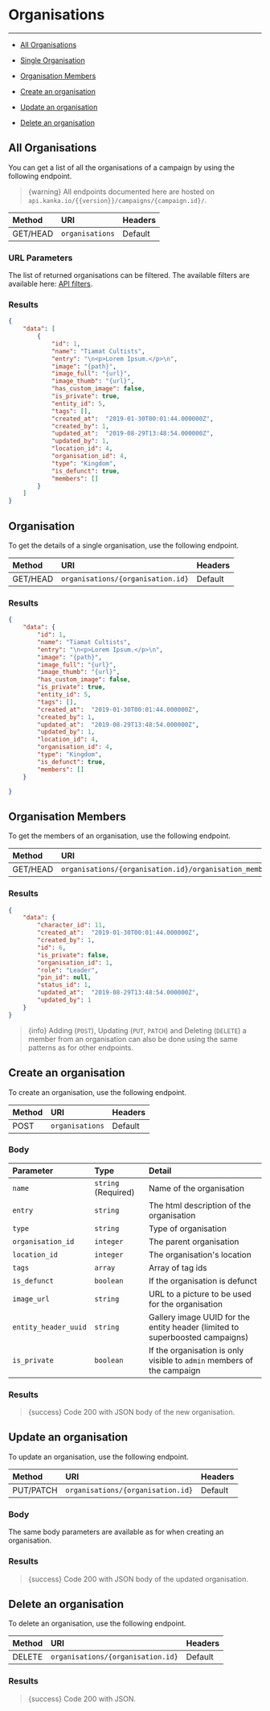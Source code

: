 # Organisations

---

- [All Organisations](#all-organisations)

- [Single Organisation](#organisation)
- [Organisation Members](#organisation-members)
- [Create an organisation](#create-organisation)
- [Update an organisation](#update-organisation)
- [Delete an organisation](#delete-organisation)

<a name="all-organisations"></a>
## All Organisations

You can get a list of all the organisations of a campaign by using the following endpoint.

> {warning} All endpoints documented here are hosted on `api.kanka.io/{{version}}/campaigns/{campaign.id}/`.


| Method | URI | Headers |
| :- |   :-   |  :-  |
| GET/HEAD | `organisations` | Default |

### URL Parameters

The list of returned organisations can be filtered. The available filters are available here: <a href="/en/helpers/api-filters?type=organisation" target="_blank">API filters</a>.

### Results
```json
{
    "data": [
        {
            "id": 1,
            "name": "Tiamat Cultists",
            "entry": "\n<p>Lorem Ipsum.</p>\n",
            "image": "{path}",
            "image_full": "{url}",
            "image_thumb": "{url}",
            "has_custom_image": false,
            "is_private": true,
            "entity_id": 5,
            "tags": [],
            "created_at":  "2019-01-30T00:01:44.000000Z",
            "created_by": 1,
            "updated_at":  "2019-08-29T13:48:54.000000Z",
            "updated_by": 1,
            "location_id": 4,
            "organisation_id": 4,
            "type": "Kingdom",
            "is_defunct": true,
            "members": []
        }
    ]
}
```

<a name="organisation"></a>
## Organisation

To get the details of a single organisation, use the following endpoint.

| Method | URI | Headers |
| :- |   :-   |  :-  |
| GET/HEAD | `organisations/{organisation.id}` | Default |

### Results
```json
{
    "data": {
        "id": 1,
        "name": "Tiamat Cultists",
        "entry": "\n<p>Lorem Ipsum.</p>\n",
        "image": "{path}",
        "image_full": "{url}",
        "image_thumb": "{url}",
        "has_custom_image": false,
        "is_private": true,
        "entity_id": 5,
        "tags": [],
        "created_at":  "2019-01-30T00:01:44.000000Z",
        "created_by": 1,
        "updated_at":  "2019-08-29T13:48:54.000000Z",
        "updated_by": 1,
        "location_id": 4,
        "organisation_id": 4,
        "type": "Kingdom",
        "is_defunct": true,
        "members": []
    }

}
```


<a name="organisation-members"></a>
## Organisation Members

To get the members of an organisation, use the following endpoint.

| Method | URI | Headers |
| :- |   :-   |  :-  |
| GET/HEAD | `organisations/{organisation.id}/organisation_members` | Default |

### Results
```json
{
    "data": {
        "character_id": 11,
        "created_at":  "2019-01-30T00:01:44.000000Z",
        "created_by": 1,
        "id": 6,
        "is_private": false,
        "organisation_id": 1,
        "role": "Leader",
        "pin_id": null,
        "status_id": 1,
        "updated_at":  "2019-08-29T13:48:54.000000Z",
        "updated_by": 1
    }
}
```

> {info} Adding (`POST`), Updating (`PUT`, `PATCH`) and Deleting (`DELETE`) a member from an organisation can also be done using the same patterns as for other endpoints.


<a name="create-organisation"></a>
## Create an organisation

To create an organisation, use the following endpoint.

| Method | URI | Headers |
| :- |   :-   |  :-  |
| POST | `organisations` | Default |

### Body

| Parameter | Type | Detail |
| :- |   :-   |  :-  |
| `name` | `string` (Required) | Name of the organisation |
| `entry` | `string` | The html description of the organisation |
| `type` | `string` | Type of organisation |
| `organisation_id` | `integer` | The parent organisation |
| `location_id` | `integer` | The organisation's location |
| `tags` | `array` | Array of tag ids |
| `is_defunct` | `boolean` | If the organisation is defunct |
| `image_url` | `string` | URL to a picture to be used for the organisation || `entity_image_uuid` | `string` | Gallery image UUID for the entity image (limited to superboosted campaigns) |
| `entity_header_uuid` | `string` | Gallery image UUID for the entity header (limited to superboosted campaigns) |
| `is_private` | `boolean` | If the organisation is only visible to `admin` members of the campaign |

### Results

> {success} Code 200 with JSON body of the new organisation.


<a name="update-organisation"></a>
## Update an organisation

To update an organisation, use the following endpoint.

| Method | URI | Headers |
| :- |   :-   |  :-  |
| PUT/PATCH | `organisations/{organisation.id}` | Default |

### Body

The same body parameters are available as for when creating an organisation.

### Results

> {success} Code 200 with JSON body of the updated organisation.


<a name="delete-organisation"></a>
## Delete an organisation

To delete an organisation, use the following endpoint.

| Method | URI | Headers |
| :- |   :-   |  :-  |
| DELETE | `organisations/{organisation.id}` | Default |

### Results

> {success} Code 200 with JSON.
